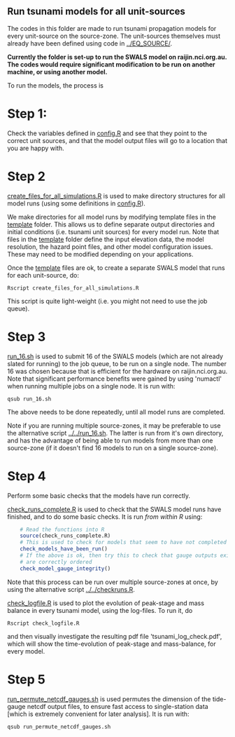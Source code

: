 Run tsunami models for all unit-sources
---------------------------------------

The codes in this folder are made to run tsunami propagation models for every
unit-source on the source-zone. The unit-sources themselves must already have
been defined using code in [../EQ_SOURCE/](../EQ_SOURCE/).

**Currently the folder is set-up to run the SWALS model on raijin.nci.org.au. The
codes would require significant modification to be run on another machine, or using
another model.**

To run the models, the process is

# Step 1:

Check the variables defined in [config.R](config.R) and see that they point
to the correct unit sources, and that the model output files will go to a location
that you are happy with.

# Step 2

[create_files_for_all_simulations.R](create_files_for_all_simulations.R) is
used to make directory structures for all model runs (using some definitions
in [config.R](config.R)). 

We make directories for all model runs by modifying template files in the
[template](template) folder. This allows us to define separate output directories
and initial conditions (i.e. tsunami unit sources) for every model run. Note
that files in the [template](template) folder define the input elevation data,
the model resolution, the hazard point files, and other model configuration
issues. These may need to be modified depending on your applications.

Once the [template](template) files are ok, to create a separate SWALS model
that runs for each unit-source, do: 

    Rscript create_files_for_all_simulations.R

This script is quite light-weight (i.e. you might not need to use the job queue).

# Step 3

[run_16.sh](run_16.sh) is used to submit 16 of the SWALS models (which are not
already slated for running) to the job queue, to be run on a single node. The
number 16 was chosen because that is efficient for the hardware on
raijin.nci.org.au.  Note that significant performance benefits were gained by
using 'numactl' when running multiple jobs on a single node. It is run with:
    
    qsub run_16.sh

The above needs to be done repeatedly, until all model runs are completed.

Note if you are running multiple source-zones, it may be preferable to use the
alternative script [../../run_16.sh](../../run_16.sh). The latter is run from
it's own directory, and has the advantage of being able to run models from more
than one source-zone (if it doesn't find 16 models to run on a single
source-zone).

# Step 4

Perform some basic checks that the models have run correctly.

[check_runs_complete.R](check_runs_complete.R) is used to check that the SWALS
model runs have finished, and to do some basic checks. It is run *from within
R* using: 
   
```r 
    # Read the functions into R
    source(check_runs_complete.R)
    # This is used to check for models that seem to have not completed
    check_models_have_been_run()
    # If the above is ok, then try this to check that gauge outputs exist and
    # are correctly ordered
    check_model_gauge_integrity()
```

Note that this process can be run over multiple source-zones at once, by using
the alternative script [../../checkruns.R](../../checkruns.R).


[check_logfile.R](check_logfile.R) is used to plot the evolution of peak-stage
and mass balance in every tsunami model, using the log-files. To run it, do
    
    Rscript check_logfile.R

and then visually investigate the resulting pdf file 'tsunami_log_check.pdf',
which will show the time-evolution of peak-stage and mass-balance, for every
model.

# Step 5

[run_permute_netcdf_gauges.sh](run_permute_netcdf_gauges.sh) is used 
permutes the dimension of the tide-gauge netcdf output files, to ensure fast
access to single-station data [which is extremely convenient for later
analysis]. It is run with:

    qsub run_permute_netcdf_gauges.sh



